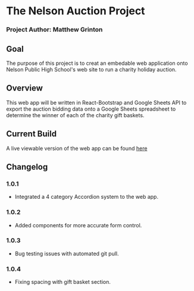 # The Nelson Auction Project
### Project Author: Matthew Grinton
## Goal
  The purpose of this project is to creat an embedable web application onto Nelson Public High School's web site to run a charity holiday auction.
  
## Overview
  This web app will be written in React-Bootstrap and Google Sheets API to export the auction bidding data onto a Google Sheets spreadsheet to determine the winner of each of the charity gift baskets.
  
## Current Build
  A live viewable version of the web app can be found [here](https://www.mattgrinton.com)


## Changelog

  ### 1.0.1
  - Integrated a 4 category Accordion system to the web app.
  ### 1.0.2
  - Added components for more accurate form control.
  ### 1.0.3
  - Bug testing issues with automated git pull.
  ### 1.0.4
  - Fixing spacing with gift basket section.


